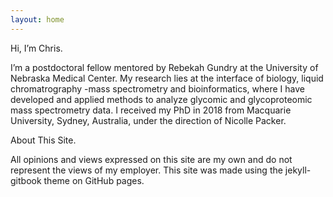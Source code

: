 ```yaml
---
layout: home
---
```


Hi, I’m Chris.

I’m a postdoctoral fellow mentored by Rebekah Gundry at the University of Nebraska Medical Center. My research lies at the interface of biology, liquid chromatrography -mass spectrometry and bioinformatics, where I have developed and applied methods to analyze glycomic and glycoproteomic mass spectrometry data. I received my PhD in 2018 from Macquarie University, Sydney, Australia, under the direction of Nicolle Packer.

About This Site.

All opinions and views expressed on this site are my own and do not represent the views of my employer. This site was made using the jekyll-gitbook theme on GitHub pages.
